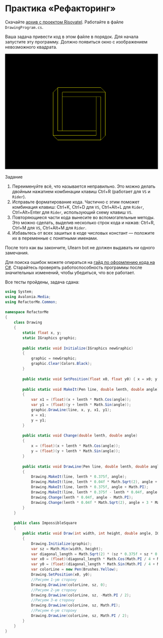 # Практика «Рефакторинг»

Скачайте [архив с проектом Risovatel](Risovatel.zip). Работайте в файле `DrawingProgram.cs`.

Ваша задача привести код в этом файле в порядок. Для начала запустите эту программу. Должно появиться окно с изображением невозможного квадрата.

<p float="left">
<img src="expected-image.png" width="600" />
</p>

Задание
1. Переименуйте всё, что называется неправильно. Это можно делать двойным нажатием комбинации клавиш Ctrl+R (работает для `VS` и `Rider`).
2. Исправьте форматирование кода. Частично с этим поможет комбинация клавиш: Ctrl+K, Ctrl+D для `VS`, Ctrl+Alt+L для `Rider`, Ctrl+Alt+Enter для `Rider`, использующий схему клавиш `VS`.
3. Повторяющиеся части кода вынесите во вспомогательные методы. Это можно сделать, выделив несколько строк кода и нажав: Ctrl+R, Ctrl+M для `VS`, Ctrl+Alt+M для `Rider`.
4. Избавьтесь от всех зашитых в коде числовых констант — положите их в переменные с понятными именами.

После того как вы закончите, Ulearn bot не должен выдавать ни одного замечания.

Для поиска ошибок можете опираться на [гайд по оформлению кода на C#](https://docs.google.com/document/d/1GZX3_0Cq3RI2GmhvisUsB5l1QR6MDPIMqAlONgnG_2c/edit#). Старайтесь проверять работоспособность программы после значительных изменений, чтобы убедиться, что все работает.

Все тесты пройдены, задача сдана:
```cs
using System;
using Avalonia.Media;
using RefactorMe.Common;

namespace RefactorMe
{
    class Drawing
    {
        static float x, y;
        static IGraphics graphic;

        public static void Initialize(IGraphics newGraphic)
        {
            graphic = newGraphic;
            graphic.Clear(Colors.Black);
        }

        public static void SetPosition(float x0, float y0) { x = x0; y = y0; }

        public static void MakeIt(Pen line, double lenth, double angle)
        {
            var x1 = (float)(x + lenth * Math.Cos(angle));
            var y1 = (float)(y + lenth * Math.Sin(angle));
            graphic.DrawLine(line, x, y, x1, y1);
            x = x1;
            y = y1;
        }

        public static void Change(double lenth, double angle)
        {
            x = (float)(x + lenth * Math.Cos(angle));
            y = (float)(y + lenth * Math.Sin(angle));
        }

        public static void DrawLine(Pen line, double lenth, double angle)
        {
            Drawing.MakeIt(line, lenth * 0.375f, angle);
            Drawing.MakeIt(line, lenth * 0.04f * Math.Sqrt(2), angle + Math.PI / 4);
            Drawing.MakeIt(line, lenth * 0.375f, angle + Math.PI);
            Drawing.MakeIt(line, lenth * 0.375f - lenth * 0.04f, angle + Math.PI / 2);
            Drawing.Change(lenth * 0.04f, angle - Math.PI);
            Drawing.Change(lenth * 0.04f * Math.Sqrt(2), angle + 3 * Math.PI / 4);
        }
    }

    public class ImpossibleSquare
    {
        public static void Draw(int width, int height, double angle, IGraphics graphic)
        {
            Drawing.Initialize(graphic);
            var sz = Math.Min(width, height);
            var diagonal_length = Math.Sqrt(2) * (sz * 0.375f + sz * 0.04f) / 2;
            var x0 = (float)(diagonal_length * Math.Cos(Math.PI / 4 + Math.PI)) + width / 2f;
            var y0 = (float)(diagonal_length * Math.Sin(Math.PI / 4 + Math.PI)) + height / 2f;
            var colorLine = new Pen(Brushes.Yellow);
            Drawing.SetPosition(x0, y0);
            //Рисуем 1-ую сторону
            Drawing.DrawLine(colorLine, sz, 0);
            //Рисуем 2-ую сторону
            Drawing.DrawLine(colorLine, sz, -Math.PI / 2);
            //Рисуем 3-ю сторону
            Drawing.DrawLine(colorLine, sz, Math.PI);
            //Рисуем 4-ую сторону
            Drawing.DrawLine(colorLine, sz, Math.PI / 2);
        }
    }
}
```
